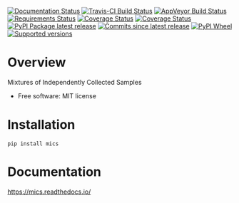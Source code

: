 [![Documentation Status](https://readthedocs.org/projects/mics/badge/?style=flat)](https://readthedocs.org/projects/mics)
[![Travis-CI Build Status](https://travis-ci.org/craabreu/mics.svg?branch=master)](https://travis-ci.org/craabreu/mics)
[![AppVeyor Build Status](https://ci.appveyor.com/api/projects/status/github/craabreu/mics?branch=master&svg=true)](https://ci.appveyor.com/project/craabreu/mics)
[![Requirements Status](https://requires.io/github/craabreu/mics/requirements.svg?branch=master)](https://requires.io/github/craabreu/mics/requirements/?branch=master)
[![Coverage Status](https://coveralls.io/repos/craabreu/mics/badge.svg?branch=master&service=github)](https://coveralls.io/r/craabreu/mics)
[![Coverage Status](https://codecov.io/github/craabreu/mics/coverage.svg?branch=master)](https://codecov.io/github/craabreu/mics)
[![PyPI Package latest release](https://img.shields.io/pypi/v/mics.svg)](https://pypi.python.org/pypi/mics)
[![Commits since latest release](https://img.shields.io/github/commits-since/craabreu/mics/v0.1.0.svg)](https://github.com/craabreu/mics/compare/v0.1.0...master)
[![PyPI Wheel](https://img.shields.io/pypi/wheel/mics.svg)](https://pypi.python.org/pypi/mics)
[![Supported versions](https://img.shields.io/pypi/pyversions/mics.svg)](https://pypi.python.org/pypi/mics)

Overview
========

Mixtures of Independently Collected Samples

* Free software: MIT license

Installation
============

    pip install mics

Documentation
=============

https://mics.readthedocs.io/
